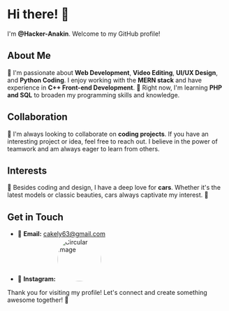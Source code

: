 # Hi there! 👋

I'm **@Hacker-Anakin**. Welcome to my GitHub profile!

## About Me

👀 I'm passionate about **Web Development**, **Video Editing**, **UI/UX Design**, and **Python Coding**. I enjoy working with the **MERN stack** and have experience in **C++ Front-end Development**. 
🌱 Right now, I'm learning **PHP and SQL** to broaden my programming skills and knowledge.

## Collaboration

🤝 I'm always looking to collaborate on **coding projects**. If you have an interesting project or idea, feel free to reach out. I believe in the power of teamwork and am always eager to learn from others.

## Interests

💞 Besides coding and design, I have a deep love for **cars**. Whether it's the latest models or classic beauties, cars always captivate my interest. 🚗

## Get in Touch

- 📧 **Email:** cakely63@gmail.com
- 📸 **Instagram:** <a href="https://www.instagram.com/itz.anakin">
    <img src=" https://instagram.fixr3-2.fna.fbcdn.net/v/t51.2885-19/451094083_839831487690256_7558113435284767141_n.jpg?stp=dst-jpg_s150x150&_nc_ht=instagram.fixr3-2.fna.fbcdn.net&_nc_cat=104&_nc_ohc=lJYSQwz2vYAQ7kNvgGdsoju&_nc_gid=aadcc87efda64e0d9e571ebcfdd542a0&edm=AOQ1c0wBAAAA&ccb=7-5&oh=00_AYCUOac11lzeWTKUsoE2kpW9DO_ColsD9x55xgzQcTpJww&oe=66EB2328&_nc_sid=8b3546" alt="Circular Image" width="100" height="100" style="border-radius: 50%;">
</a>

Thank you for visiting my profile! Let's connect and create something awesome together! 🚀

<!---
Hacker-Anakin/Hacker-Anakin is a ✨ special ✨ repository because its `README.md` (this file) appears on your GitHub profile.
You can click the Preview link to take a look at your changes.
--->
